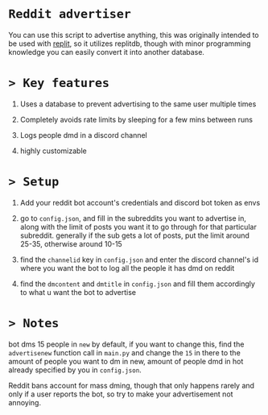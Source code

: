 # `Reddit advertiser`

You can use this script to advertise anything, this was originally intended to be used with [replit](https://replit.com), so it utilizes replitdb, though with minor programming knowledge you can easily convert it into another database.

# `> Key features` 

1) Uses a database to prevent advertising to the same user multiple times

2) Completely avoids rate limits by sleeping for a few mins between runs

3) Logs people dmd in a discord channel

4) highly customizable

# `> Setup`

1) Add your reddit bot account's credentials and discord bot token as envs

2) go to `config.json`, and fill in the subreddits you want to advertise in, along with the limit of posts you want it to go through for that particular subreddit. generally if the sub gets a lot of posts, put the limit around 25-35, otherwise around 10-15

3) find the `channelid` key in `config.json` and enter the discord channel's id where you want the bot to log all the people it has dmd on reddit

4) find the `dmcontent` and `dmtitle` in `config.json` and fill them accordingly to what u want the bot to advertise


# `> Notes`

bot dms 15 people in `new` by default, if you want to change this, find the `advertisenew` function call in `main.py` and change the `15` in there to the amount of people you want to dm in new, amount of people dmd in hot already specified by you in `config.json`.

Reddit bans account for mass dming, though that only happens rarely and only if a user reports the bot, so try to make your advertisement not annoying.

 
 